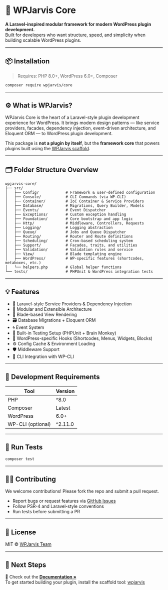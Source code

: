 
# 🧠 WPJarvis Core

**A Laravel-inspired modular framework for modern WordPress plugin development.**  
Built for developers who want structure, speed, and simplicity when building scalable WordPress plugins.

---

## 📦 Installation

> Requires: PHP 8.0+, WordPress 6.0+, Composer

```bash
composer require wpjarvis/core
```

---

## ⚙️ What is WPJarvis?

WPJarvis Core is the heart of a Laravel-style plugin development experience for WordPress. It brings modern design patterns — like service providers, facades, dependency injection, event-driven architecture, and Eloquent ORM — to WordPress plugin development.

This package is **not a plugin by itself**, but the **framework core** that powers plugins built using the [WPJarvis scaffold](https://github.com/wpjarvis/wpjarvis).

---

## 🗂 Folder Structure Overview

```
wpjarvis-core/
├── src/
│   ├── Config/            # Framework & user-defined configuration
│   ├── Console/           # CLI Commands (via WP-CLI)
│   ├── Container/         # IoC Container & Service Providers
│   ├── Database/          # Migrations, Query Builder, Models
│   ├── Events/            # Event Dispatcher
│   ├── Exceptions/        # Custom exception handling
│   ├── Foundation/        # Core bootstrap and app logic
│   ├── Http/              # Middleware, Controllers, Requests
│   ├── Logging/           # Logging abstraction
│   ├── Queue/             # Jobs and Queue Dispatcher
│   ├── Routing/           # Router and Route definitions
│   ├── Scheduling/        # Cron-based scheduling system
│   ├── Support/           # Facades, traits, and utilities
│   ├── Validation/        # Validation rules and service
│   ├── View/              # Blade templating engine
│   ├── WordPress/         # WP-specific features (shortcodes, metaboxes, etc.)
│   └── helpers.php        # Global helper functions
└── tests/                 # PHPUnit & WordPress integration tests
```

---

## 💡 Features

- 🔧 Laravel-style Service Providers & Dependency Injection
- 🧱 Modular and Extensible Architecture
- 📃 Blade-based View Rendering
- 🗃 Database Migrations + Eloquent ORM
- 🌀 Event System
- 🧪 Built-in Testing Setup (PHPUnit + Brain Monkey)
- 🧩 WordPress-specific Hooks (Shortcodes, Menus, Widgets, Blocks)
- ⚙️ Config Cache & Environment Loading
- 🛡 Middleware Support
- 🧾 CLI Integration with WP-CLI

---

## 🧰 Development Requirements

| Tool             | Version         |
|------------------|-----------------|
| PHP              | ^8.0            |
| Composer         | Latest          |
| WordPress        | 6.0+            |
| WP-CLI (optional)| ^2.11.0         |

---

## 🧪 Run Tests

```bash
composer test
```

---

## 🧑‍💻 Contributing

We welcome contributions! Please fork the repo and submit a pull request.

- Report bugs or request features via [GitHub Issues](https://github.com/wpjarvis/core/issues)
- Follow PSR-4 and Laravel-style conventions
- Run tests before submitting a PR

---

## 📜 License

MIT © [WPJarvis Team](https://wpjarvis.io)

---

## 🧭 Next Steps

📖 Check out the **[Documentation »](https://github.com/wpjarvis/core/wiki)**  
To get started building your plugin, install the scaffold tool: [wpjarvis](https://github.com/wpjarvis/wpjarvis)
